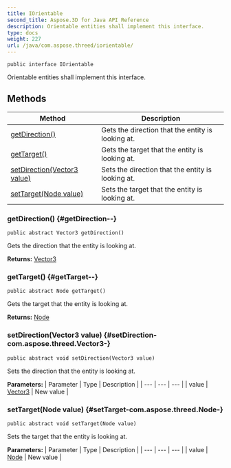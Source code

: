 ```yaml
---
title: IOrientable
second_title: Aspose.3D for Java API Reference
description: Orientable entities shall implement this interface.
type: docs
weight: 227
url: /java/com.aspose.threed/iorientable/
---
```

```
public interface IOrientable
```

Orientable entities shall implement this interface.
## Methods

| Method | Description |
| --- | --- |
| [getDirection()](#getDirection--) | Gets the direction that the entity is looking at. |
| [getTarget()](#getTarget--) | Gets the target that the entity is looking at. |
| [setDirection(Vector3 value)](#setDirection-com.aspose.threed.Vector3-) | Sets the direction that the entity is looking at. |
| [setTarget(Node value)](#setTarget-com.aspose.threed.Node-) | Sets the target that the entity is looking at. |
### getDirection() {#getDirection--}
```
public abstract Vector3 getDirection()
```


Gets the direction that the entity is looking at.

**Returns:**
[Vector3](../../com.aspose.threed/vector3)
### getTarget() {#getTarget--}
```
public abstract Node getTarget()
```


Gets the target that the entity is looking at.

**Returns:**
[Node](../../com.aspose.threed/node)
### setDirection(Vector3 value) {#setDirection-com.aspose.threed.Vector3-}
```
public abstract void setDirection(Vector3 value)
```


Sets the direction that the entity is looking at.

**Parameters:**
| Parameter | Type | Description |
| --- | --- | --- |
| value | [Vector3](../../com.aspose.threed/vector3) | New value |

### setTarget(Node value) {#setTarget-com.aspose.threed.Node-}
```
public abstract void setTarget(Node value)
```


Sets the target that the entity is looking at.

**Parameters:**
| Parameter | Type | Description |
| --- | --- | --- |
| value | [Node](../../com.aspose.threed/node) | New value |

